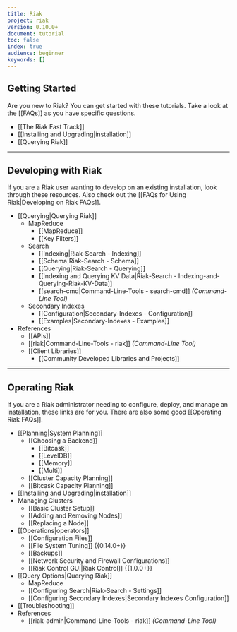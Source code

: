 ```yaml
---
title: Riak
project: riak
version: 0.10.0+
document: tutorial
toc: false
index: true
audience: beginner
keywords: []
---
```


## Getting Started

Are you new to Riak? You can get started with these tutorials. Take a look at the [[FAQs]] as you have specific questions.

* [[The Riak Fast Track]]
* [[Installing and Upgrading|installation]]
* [[Querying Riak]]

---

## Developing with Riak

If you are a Riak user wanting to develop on an existing installation, look through these resources. Also check out the [[FAQs for Using Riak|Developing on Riak FAQs]].

* [[Querying|Querying Riak]]
  * MapReduce
     * [[MapReduce]]
     * [[Key Filters]]
  * Search
     * [[Indexing|Riak-Search - Indexing]]
     * [[Schema|Riak-Search - Schema]]
     * [[Querying|Riak-Search - Querying]]
     * [[Indexing and Querying KV Data|Riak-Search - Indexing-and-Querying-Riak-KV-Data]]
     * [[search-cmd|Command-Line-Tools - search-cmd]] *(Command-Line Tool)*
  * Secondary Indexes
     * [[Configuration|Secondary-Indexes - Configuration]]
     * [[Examples|Secondary-Indexes - Examples]]
* References
  * [[APIs]]
  * [[riak|Command-Line-Tools - riak]] *(Command-Line Tool)*
  * [[Client Libraries]]
     * [[Community Developed Libraries and Projects]]

---

## Operating Riak

If you are a Riak administrator needing to configure, deploy, and manage an installation, these links are for you. There are also some good [[Operating Riak FAQs]].

* [[Planning|System Planning]]
  * [[Choosing a Backend]]
     * [[Bitcask]]
     * [[LevelDB]]
     * [[Memory]]
     * [[Multi]]
  * [[Cluster Capacity Planning]]
  * [[Bitcask Capacity Planning]]
* [[Installing and Upgrading|installation]]
* Managing Clusters
  * [[Basic Cluster Setup]]
  * [[Adding and Removing Nodes]]
  * [[Replacing a Node]]
* [[Operations|operators]]
  * [[Configuration Files]]
  * [[File System Tuning]] {{0.14.0+}}
  * [[Backups]]
  * [[Network Security and Firewall Configurations]]
  * [[Riak Control GUI|Riak Control]] {{1.0.0+}}
* [[Query Options|Querying Riak]]
  * MapReduce
  * [[Configuring Search|Riak-Search - Settings]]
  * [[Configuring Secondary Indexes|Secondary Indexes Configuration]]
* [[Troubleshooting]]
* References
  * [[riak-admin|Command-Line-Tools - riak]] *(Command-Line Tool)*
